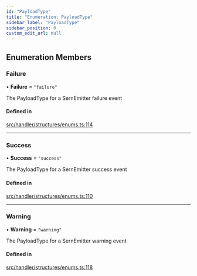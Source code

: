 ```yaml
---
id: "PayloadType"
title: "Enumeration: PayloadType"
sidebar_label: "PayloadType"
sidebar_position: 0
custom_edit_url: null
---
```


## Enumeration Members

### Failure

• **Failure** = ``"failure"``

The PayloadType for a SernEmitter failure event

#### Defined in

[src/handler/structures/enums.ts:114](https://github.com/sern-handler/handler/blob/2009593/src/handler/structures/enums.ts#L114)

___

### Success

• **Success** = ``"success"``

The PayloadType for a SernEmitter success event

#### Defined in

[src/handler/structures/enums.ts:110](https://github.com/sern-handler/handler/blob/2009593/src/handler/structures/enums.ts#L110)

___

### Warning

• **Warning** = ``"warning"``

The PayloadType for a SernEmitter warning event

#### Defined in

[src/handler/structures/enums.ts:118](https://github.com/sern-handler/handler/blob/2009593/src/handler/structures/enums.ts#L118)
